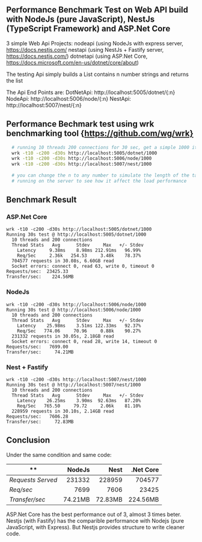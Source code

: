 ## Performance Benchmark Test on Web API build with NodeJs (pure JavaScript), NestJs (TypeScript Framework) and ASP.Net Core
3 simple Web Api Projects: 
nodeapi (using NodeJs with express server, https://docs.nestjs.com/
nestapi (using NestJs + Fastify server, https://docs.nestjs.com/)
dotnetapi  (using ASP.Net Core, https://docs.microsoft.com/en-us/dotnet/core/about)

The testing Api simply builds a List contains n number strings and returns the list

The Api End Points are: 
DotNetApi: http://localhost:5005/dotnet/{:n}
NodeApi: http://localhost:5006/node/{:n}
NestApi: http://localhost:5007/nest/{:n}

## Performance Bechmark test using wrk benchmarking tool {https://github.com/wg/wrk}
```bash
  # running 10 threads 200 connections for 30 sec, get a simple 1000 items list
  wrk -t10 -c200 -d30s http://localhost:5005/dotnet/1000
  wrk -t10 -c200 -d30s http://localhost:5006/node/1000
  wrk -t10 -c200 -d30s http://localhost:5007/nest/1000
  
  # you can change the n to any number to simulate the length of the tasks 
  # running on the server to see how it affect the load performance 
```

## Benchmark Result

### ASP.Net Core
```
wrk -t10 -c200 -d30s http://localhost:5005/dotnet/1000
Running 30s test @ http://localhost:5005/dotnet/1000
  10 threads and 200 connections
  Thread Stats   Avg      Stdev     Max   +/- Stdev
    Latency     9.38ms    8.98ms 212.91ms   96.99%
    Req/Sec     2.36k   254.53     3.48k    78.37%
  704577 requests in 30.08s, 6.60GB read
  Socket errors: connect 0, read 63, write 0, timeout 0
Requests/sec:  23425.33
Transfer/sec:    224.56MB
```

### NodeJs
```
wrk -t10 -c200 -d30s http://localhost:5006/node/1000  
Running 30s test @ http://localhost:5006/node/1000
  10 threads and 200 connections
  Thread Stats   Avg      Stdev     Max   +/- Stdev
    Latency    25.98ms    3.51ms 122.33ms   92.37%
    Req/Sec   774.06     70.96     0.88k    90.27%
  231332 requests in 30.05s, 2.18GB read
  Socket errors: connect 0, read 28, write 14, timeout 0
Requests/sec:   7699.00
Transfer/sec:     74.21MB
```

### Nest + Fastify
```
wrk -t10 -c200 -d30s http://localhost:5007/nest/1000
Running 30s test @ http://localhost:5007/nest/1000
  10 threads and 200 connections
  Thread Stats   Avg      Stdev     Max   +/- Stdev
    Latency    26.25ms    3.90ms  92.63ms   87.20%
    Req/Sec   765.50     79.72     2.06k    81.10%
  228959 requests in 30.10s, 2.14GB read
Requests/sec:   7606.28
Transfer/sec:     72.83MB
```
## Conclusion
Under the same condition and same code:

** | NodeJs | Nest | .Net Core
--- | ---: | ---: | ---:
*Requests Served* | 231332 | 228959 | 704577
*Req/sec* | 7699 | 7606 | 23425
*Transfer/sec* | 74.21MB | 72.83MB | 224.56MB

ASP.Net Core has the best performance out of 3, almost 3 times beter.
Nestjs (with Fastify) has the comparible performance with Nodejs (pure JavaScript, with Express). But Nestjs provides structure to write cleaner code.    


